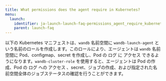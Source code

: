 ```yaml
---
title: What permissions does the agent require in Kubernetes?
menu:
  launch:
    identifier: ja-launch-launch-faq-permissions_agent_require_kubernetes
    parent: launch-faq
---
```


以下の Kubernetes マニフェストは、`wandb` 名前空間に `wandb-launch-agent` という名前のロールを作成します。このロールにより、エージェントは `wandb` 名前空間に Pod、configmap、secret を作成し、Pod の ログ に アクセス できるようになります。`wandb-cluster-role` を使用すると、エージェントは Pod の作成、Pod の ログ への アクセス 、secret、ジョブの作成、および指定された名前空間全体のジョブステータスの確認を行うことができます。
